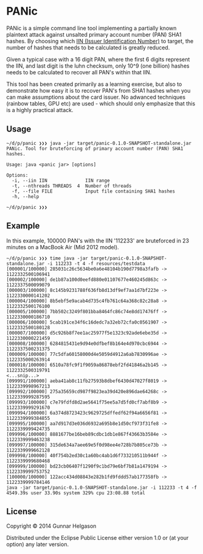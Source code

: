 # PANic

PANic is a simple command line tool implementing a partially known plaintext attack against unsalted primary account number (PAN) SHA1 hashes. By choosing which [IIN (Issuer Identification Number)](https://en.wikipedia.org/wiki/Bank_card_number#Issuer_identification_number_.28IIN.29) to target, the number of hashes that needs to be calculated is greatly reduced.

Given a typical case with a 16 digit PAN, where the first 6 digits represent the IIN, and last digit is the luhn checksum, only 10^9 (one billion) hashes needs to be calculated to recover all PAN's within that IIN.  

This tool has been created primarily as a learning exercise, but also to demonstrate how easy it is to recover PAN's from SHA1 hashes when you can make assumptions about the card issuer. No adwanced techniques (rainbow tables, GPU etc) are used - which should only emphasize that this is a highly practical attack.

## Usage

```
~/d/p/panic ❯❯❯ java -jar target/panic-0.1.0-SNAPSHOT-standalone.jar
PANic. Tool for bruteforcing of primary account number (PAN) SHA1 hashes.

Usage: java <panic jar> [options]

Options:
  -i, --iin IIN              IIN range
  -t, --nthreads THREADS  4  Number of threads
  -f, --file FILE            Input file containing SHA1 hashes
  -h, --help

~/d/p/panic ❯❯❯
```

## Example

In this example, 100000 PAN's with the IIN '112233' are bruteforced in 23 minutes on a MacBook Air (Mid 2012 model).

```
~/d/p/panic ❯❯❯ time java -jar target/panic-0.1.0-SNAPSHOT-standalone.jar -i 112233 -t 4 -f resources/testdata
[000001/100000] 285031c26c5634be0a6e48104b190d7798a3fafb -> 1122332500106941
[000002/100000] de1b87a100d0eefd880e01107677e460245d863c -> 1122337500099079
[000003/100000] 8c145b9231788f636fb8d13df9ef7aa1d7bf223e -> 1122330000141202
[000004/100000] 8b5ebf5e9acab4d735c4fb761c64a368c82c28a8 -> 1122332500176100
[000005/100000] 7bb502c3249f801bba8464fc86c74e8dd17476ff -> 1122330000186710
[000006/100000] 5cab191ce34f6c16dedc7a32eb72cfa0c0561907 -> 1122332500180128
[000007/100000] d5c926b8f7ee1ac25977f5e1323c92ade6ebe35d -> 1122330000221459
[000008/100000] 6284815431e9d94e0dfbef8b164e4d970cbc6944 -> 1122337500231375
[000009/100000] 77c5dfa60158000d4e5059d4912a6ab7830996ae -> 1122335000263914
[000010/100000] 6510a78fc9f1f9059a86878ebf2fd41846a2b145 -> 1122332500319791
<...snip...>
[099991/100000] aeba41ab8c11fb27593b8dbef6430d47027f8019 -> 1122339998967213
[099992/100000] 275a35659cd987f9823ea39d420e896dae64268c -> 1122339999287595
[099993/100000] c7e79fdfd8d2ae5641f75ee5a7d5fd0cf7abf8b9 -> 1122339999291670
[099994/100000] 6a374d8723423c9629725dffedf62f94a6656f81 -> 1122339999384855
[099995/100000] aa7d917d3e036d6932a695b8e1d50cf973f31fe8 -> 1122339999424735
[099996/100000] 8881677be16beb89cdbc1db1e867f43663b3584e -> 1122339999463238
[099997/100000] 315de634a7aee69e5f0d98ee4e728b7b805ce73b -> 1122339999662128
[099998/100000] 40f754b2ed30c1a60bc4ab1d6f733210511b944f -> 1122339999680468
[099999/100000] bd23cb06407f1290f9c1bd79e6bf7b81a1479194 -> 1122339999753752
[100000/100000] 122acc434d08843e282b1fd9fddd57ab177358fb -> 1122339999784146
java -jar target/panic-0.1.0-SNAPSHOT-standalone.jar -i 112233 -t 4 -f   4549.39s user 33.90s system 329% cpu 23:08.88 total

```

## License

Copyright © 2014 Gunnar Helgason

Distributed under the Eclipse Public License either version 1.0 or (at
your option) any later version.
